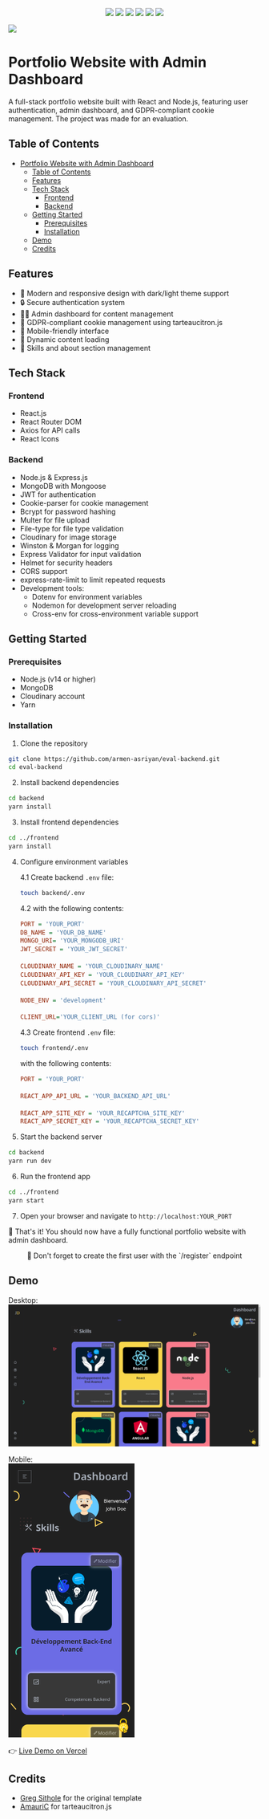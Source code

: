 <p align="center" >
  <img src="https://img.shields.io/badge/MongoDB-4EA94B?style=for-the-badge&logo=mongodb&logoColor=white">
  <img src="https://img.shields.io/badge/Express%20js-000000?style=for-the-badge&logo=express&logoColor=white">
  <img src="https://img.shields.io/badge/React-20232A?style=for-the-badge&logo=react&logoColor=61DAFB">
  <img src="https://img.shields.io/badge/Node%20js-339933?style=for-the-badge&logo=nodedotjs&logoColor=white">
  <img src="https://img.shields.io/badge/Render-46E3B7?style=for-the-badge&logo=render&logoColor=white">
  <img src="https://img.shields.io/badge/Vercel-000000?style=for-the-badge&logo=vercel&logoColor=white">
</p>

 <img src="https://img.shields.io/github/last-commit/armen-asriyan/eval-backend">

# Portfolio Website with Admin Dashboard

A full-stack portfolio website built with React and Node.js, featuring user authentication, admin dashboard, and GDPR-compliant cookie management. The project was made for an evaluation.

## Table of Contents

- [Portfolio Website with Admin Dashboard](#portfolio-website-with-admin-dashboard)
  - [Table of Contents](#table-of-contents)
  - [Features](#features)
  - [Tech Stack](#tech-stack)
    - [Frontend](#frontend)
    - [Backend](#backend)
  - [Getting Started](#getting-started)
    - [Prerequisites](#prerequisites)
    - [Installation](#installation)
  - [Demo](#demo)
  - [Credits](#credits)

## Features

- 🎨 Modern and responsive design with dark/light theme support
- 🔒 Secure authentication system
- 👩‍💼 Admin dashboard for content management
- 🍪 GDPR-compliant cookie management using tarteaucitron.js
- 📱 Mobile-friendly interface
- 🔄 Dynamic content loading
- 📝 Skills and about section management

## Tech Stack

### Frontend

- React.js
- React Router DOM
- Axios for API calls
- React Icons

### Backend

- Node.js & Express.js
- MongoDB with Mongoose
- JWT for authentication
- Cookie-parser for cookie management
- Bcrypt for password hashing
- Multer for file upload
- File-type for file type validation
- Cloudinary for image storage
- Winston & Morgan for logging
- Express Validator for input validation
- Helmet for security headers
- CORS support
- express-rate-limit to limit repeated requests
- Development tools:
  - Dotenv for environment variables
  - Nodemon for development server reloading
  - Cross-env for cross-environment variable support

## Getting Started

### Prerequisites

- Node.js (v14 or higher)
- MongoDB
- Cloudinary account
- Yarn

### Installation

1. Clone the repository

```bash
git clone https://github.com/armen-asriyan/eval-backend.git
cd eval-backend
```

2. Install backend dependencies

```bash
cd backend
yarn install
```

3. Install frontend dependencies

```bash
cd ../frontend
yarn install
```

4. Configure environment variables

   4.1 Create backend `.env` file:

   ```bash
   touch backend/.env
   ```

   4.2 with the following contents:

   ```ini
   PORT = 'YOUR_PORT'
   DB_NAME = 'YOUR_DB_NAME'
   MONGO_URI= 'YOUR_MONGODB_URI'
   JWT_SECRET = 'YOUR_JWT_SECRET'

   CLOUDINARY_NAME = 'YOUR_CLOUDINARY_NAME'
   CLOUDINARY_API_KEY = 'YOUR_CLOUDINARY_API_KEY'
   CLOUDINARY_API_SECRET = 'YOUR_CLOUDINARY_API_SECRET'

   NODE_ENV = 'development'

   CLIENT_URL='YOUR_CLIENT_URL (for cors)'
   ```

   4.3 Create frontend `.env` file:

   ```bash
   touch frontend/.env
   ```

   with the following contents:

   ```ini
   PORT = 'YOUR_PORT'

   REACT_APP_API_URL = 'YOUR_BACKEND_API_URL'

   REACT_APP_SITE_KEY = 'YOUR_RECAPTCHA_SITE_KEY'
   REACT_APP_SECRET_KEY = 'YOUR_RECAPTCHA_SECRET_KEY'
   ```

5. Start the backend server

```bash
cd backend
yarn run dev
```

6. Run the frontend app

```bash
cd ../frontend
yarn start
```

7. Open your browser and navigate to `http://localhost:YOUR_PORT`

🚀 That's it! You should now have a fully functional portfolio website with admin dashboard.

<p align="center">📌 Don't forget to create the first user with the `/register` endpoint</p>

## Demo

<p>
    Desktop:
    <br/>
    <img src="./documentation/desktop-screenshot.png">
</p>

<p>
    Mobile:
    <br/>
    <img src="./documentation/mobile-screenshot.png" width="50%">
</p>

👉 [Live Demo on Vercel](https://eval-backend.vercel.app/)

## Credits

- [Greg Sithole](https://github.com/GregSithole/gregsithole-react-portfolio) for the original template
- [AmauriC](https://github.com/AmauriC) for tarteaucitron.js
